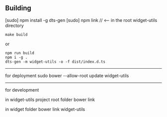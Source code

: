 ## Building

[sudo] npm install -g dts-gen
[sudo] npm link // <-- in the root widget-utils directory

```
make build
```

or

```
npm run build
npm i -g .
dts-gen -m widget-utils -o -f dist/index.d.ts
```

----

for deployment
sudo bower --allow-root update widget-utils

----

for development

in widget-utils project root folder
bower link

in widget folder
bower link widget-utils
